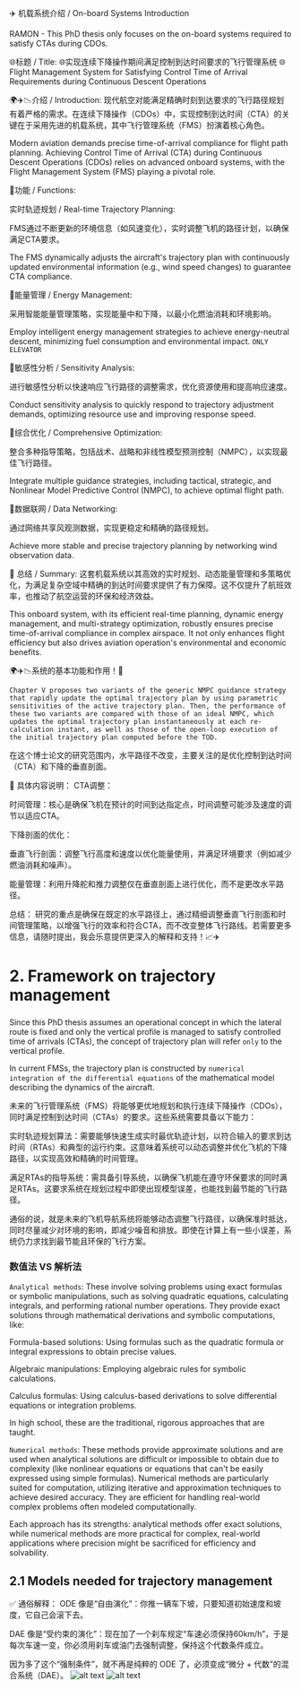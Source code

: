 ✈️ 机载系统介绍 / On-board Systems Introduction

RAMON - This PhD thesis only focuses on the on-board systems required to satisfy CTAs during CDOs.

🌐标题 / Title:
🌐实现连续下降操作期间满足控制到达时间要求的飞行管理系统
🌐Flight Management System for Satisfying Control Time of Arrival Requirements during Continuous Descent Operations

🌍✈️📉介绍 / Introduction:
现代航空对能满足精确时刻到达要求的飞行路径规划有着严格的需求。在连续下降操作（CDOs）中，实现控制到达时间（CTA）的关键在于采用先进的机载系统，其中飞行管理系统（FMS）扮演着核心角色。

Modern aviation demands precise time-of-arrival compliance for flight path planning. Achieving Control Time of Arrival (CTA) during Continuous Descent Operations (CDOs) relies on advanced onboard systems, with the Flight Management System (FMS) playing a pivotal role.

📌功能 / Functions:

实时轨迹规划 / Real-time Trajectory Planning:

FMS通过不断更新的环境信息（如风速变化），实时调整飞机的路径计划，以确保满足CTA要求。

The FMS dynamically adjusts the aircraft's trajectory plan with continuously updated environmental information (e.g., wind speed changes) to guarantee CTA compliance.

📌能量管理 / Energy Management:

采用智能能量管理策略，实现能量中和下降，以最小化燃油消耗和环境影响。

Employ intelligent energy management strategies to achieve energy-neutral descent, minimizing fuel consumption and environmental impact. `ONLY ELEVATOR`

📌敏感性分析 / Sensitivity Analysis:

进行敏感性分析以快速响应飞行路径的调整需求，优化资源使用和提高响应速度。

Conduct sensitivity analysis to quickly respond to trajectory adjustment demands, optimizing resource use and improving response speed.

📌综合优化 / Comprehensive Optimization:

整合多种指导策略，包括战术、战略和非线性模型预测控制（NMPC），以实现最佳飞行路径。

Integrate multiple guidance strategies, including tactical, strategic, and Nonlinear Model Predictive Control (NMPC), to achieve optimal flight path.

📌数据联网 / Data Networking:

通过网络共享风观测数据，实现更稳定和精确的路径规划。

Achieve more stable and precise trajectory planning by networking wind observation data.

🎯  总结 / Summary:
这套机载系统以其高效的实时规划、动态能量管理和多策略优化，为满足复杂空域中精确的到达时间要求提供了有力保障。这不仅提升了航班效率，也推动了航空运营的环保和经济效益。

This onboard system, with its efficient real-time planning, dynamic energy management, and multi-strategy optimization, robustly ensures precise time-of-arrival compliance in complex airspace. It not only enhances flight efficiency but also drives aviation operation's environmental and economic benefits.

🌍✈️📉系统的基本功能和作用！📘



```
Chapter V proposes two variants of the generic NMPC guidance strategy that rapidly update the optimal trajectory plan by using parametric sensitivities of the active trajectory plan. Then, the performance of these two variants are compared with those of an ideal NMPC, which updates the optimal trajectory plan instantaneously at each re-calculation instant, as well as those of the open-loop execution of the initial trajectory plan computed before the TOD.

```
在这个博士论文的研究范围内，水平路径不改变，主要关注的是优化控制到达时间（CTA）和下降的垂直剖面。

📌 具体内容说明：
CTA调整：

时间管理：核心是确保飞机在预计的时间到达指定点，时间调整可能涉及速度的调节以适应CTA。

下降剖面的优化：

垂直飞行剖面：调整飞行高度和速度以优化能量使用，并满足环境要求（例如减少燃油消耗和噪声）。

能量管理：利用升降舵和推力调整仅在垂直剖面上进行优化，而不是更改水平路径。

总结：
研究的重点是确保在既定的水平路径上，通过精细调整垂直飞行剖面和时间管理策略，以增强飞行的效率和符合CTA，而不改变整体飞行路线。若需要更多信息，请随时提出，我会乐意提供更深入的解释和支持！📈✈️



# 2. Framework on trajectory management
### 
Since this PhD thesis assumes an operational concept in which the lateral route is fixed and only the vertical profile is managed to satisfy controlled time of arrivals (CTAs), the concept of trajectory plan will refer `only` to the vertical profile.

In current FMSs, the trajectory plan is constructed by `numerical integration of the differential equations` of the mathematical model describing the dynamics of the aircraft.

未来的飞行管理系统（FMS）将能够更优地规划和执行连续下降操作（CDOs），同时满足控制到达时间（CTAs）的要求。这些系统需要具备以下能力：

实时轨迹规划算法：需要能够快速生成实时最优轨迹计划，以符合输入的要求到达时间（RTAs）和典型的运行约束。这意味着系统可以动态调整并优化飞机的下降路径，以实现高效和精确的时间管理。

满足RTAs的指导系统：需具备引导系统，以确保飞机能在遵守环保要求的同时满足RTAs。这要求系统在规划过程中即使出现模型误差，也能找到最节能的飞行路径。

通俗的说，就是未来的飞机导航系统将能够动态调整飞行路径，以确保准时抵达，同时尽量减少对环境的影响，即减少噪音和排放。即使在计算上有一些小误差，系统仍力求找到最节能且环保的飞行方案。

### 数值法  VS 解析法
`Analytical methods`: These involve solving problems using exact formulas or symbolic manipulations, such as solving quadratic equations, calculating integrals, and performing rational number operations. They provide exact solutions through mathematical derivations and symbolic computations, like:

Formula-based solutions: Using formulas such as the quadratic formula or integral expressions to obtain precise values.

Algebraic manipulations: Employing algebraic rules for symbolic calculations.

Calculus formulas: Using calculus-based derivations to solve differential equations or integration problems.

In high school, these are the traditional, rigorous approaches that are taught.

`Numerical methods`: These methods provide approximate solutions and are used when analytical solutions are difficult or impossible to obtain due to complexity (like nonlinear equations or equations that can't be easily expressed using simple formulas). Numerical methods are particularly suited for computation, utilizing iterative and approximation techniques to achieve desired accuracy. They are efficient for handling real-world complex problems often modeled computationally.

Each approach has its strengths: analytical methods offer exact solutions, while numerical methods are more practical for complex, real-world applications where precision might be sacrificed for efficiency and solvability.

## 2.1 Models needed for trajectory management

✅ 通俗解释：
ODE 像是“自由演化”：你推一辆车下坡，只要知道初始速度和坡度，它自己会滚下去。

DAE 像是“受约束的演化”：现在加了一个刹车规定“车速必须保持60km/h”，于是每次车速一变，你必须用刹车或油门去强制调整，保持这个代数条件成立。

因为多了这个“强制条件”，就不再是纯粹的 ODE 了，必须变成“微分 + 代数”的混合系统（DAE）。
![alt text](1fb18f98-3682-4d38-b561-bf666b001a3a.png)
![alt text](47e2a79e-ea87-4ab6-9328-8d24359ced13.png)